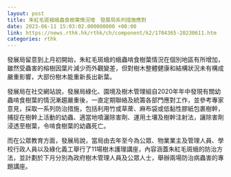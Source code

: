 ```yaml
---
layout: post
title: 朱紅毛斑蛾蛾蟲食樹葉情況增　發展局系列措施應對
date: 2023-06-11 15:03:02.000000000 +08:00
link: https://news.rthk.hk/rthk/ch/component/k2/1704365-20230611.htm
categories: rthk
---
```


發展局留意到上月初開始，朱紅毛斑蛾的蛾蟲啃食樹葉情況在個別地區有所增加，雖然受蟲害的榕樹因葉片減少而外觀變差，但對樹木整體健康和結構狀況未有構成嚴重影響，大部份樹木能重新長出新葉。

發展局在社交網站說，發展局綠化、園境及樹木管理組自2020年年中發現有關幼蟲啃食樹葉的情況漸趨嚴重後，一直定期聯絡及統籌各部門應對工作，並參考專家意見，採取一系列防治措施，包括利用竹或草蓆、麻布袋或低黏性膠紙包裹樹幹，捕捉在樹幹上活動的幼蟲、適當地噴灑除害劑、運用土壤及樹幹注射法，讓除害劑浸透至樹葉，令啃食樹葉的幼蟲死亡。

而在公眾教育方面，發展局說，當局由去年至今為公眾、物業業主及管理人員、學校行政人員以及綠化義工舉行了11場樹木護理講座，內容涵蓋朱紅毛斑蛾的防治方法，並計劃於下月分別為政府樹木管理人員及公眾人士，舉辦兩場防治病蟲害的專題講座。
